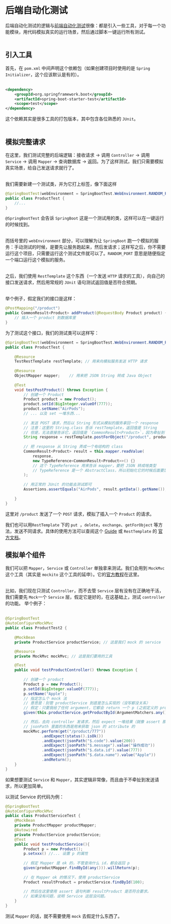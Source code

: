 # 后端自动化测试

后端自动化测试的逻辑与[前端自动化测试](../automated-testing)很像：都是引入一些工具，对于每一个功能模块，用代码模拟真实的运行场景，然后通过脚本一键运行所有测试。  
<br>

## 引入工具

首先，在 `pom.xml` 中间声明这个依赖包（如果创建项目时使用的是 `Spring Initializer`，这个应该默认是有的）。  
<br>

```xml
<dependency>
    <groupId>org.springframework.boot</groupId>
    <artifactId>spring-boot-starter-test</artifactId>
    <scope>test</scope>
</dependency>
```

这个依赖其实是很多工具的打包版本，其中包含各位熟悉的 `JUnit`。  
<br>

## 模拟完整请求

在这里，我们测试完整的后端逻辑：接收请求 -> 调用 `Controller` -> 调用 `Service` -> 调用 `Mapper` -> 查询数据库 -> 返回。为了这样测试，我们只需要模拟真实场景，给自己发送请求就行了。  
<br>

我们需要新建一个测试类，并为它打上标签，像下面这样  

```java
@SpringBootTest(webEnvironment = SpringBootTest.WebEnvironment.RANDOM_PORT)
public class ProductTest {
	//...
}
```

`@SpringBootTest` 会告诉 `SpringBoot` 这是一个测试用的类，这样可以在一键运行的时候找到。  
<br>

而括号里的 `webEnvironment` 部分，可以理解为让 `SpringBoot` 跑一个模拟的服务：手动测试的时候，是要先让服务跑起来，然后发请求；这样写之后，你不需要运行这个项目，只需要运行这个测试文件就可以了。`RANDOM_PORT` 意思是随便指定一个端口运行这个模拟的服务。  
<br>

之后，我们使用 `RestTemplate` 这个东西（一个发送 `HTTP` 请求的工具），向自己的接口发送请求，然后用常规的 `JUnit` 语句测试返回值是否符合预期。  
<br>


举个例子，假定我们的接口是这样：

```java
@PostMapping("/product")
public CommonResult<Product> addProduct(@RequestBody Product product) {
 	// 插入一个 product 到数据库里
}
```

为了测试这个接口，我们的测试类可以这样写：

```java
@SpringBootTest(webEnvironment = SpringBootTest.WebEnvironment.RANDOM_PORT)
public class ProductTest {
    
    @Resource
    TestRestTemplate restTemplate; // 用来向模拟服务发送 HTTP 请求
    
    @Resource
    ObjectMapper mapper;	// 用来把 JSON String 转成 Java Object
    
    @Test
    void testPostProduct() throws Exception {
        // 创建一个 Product
        Product product = new Product();
        product.setId(BigInteger.valueOf(777));
        product.setName("AirPods");
        // ... 以及 set 一堆东西...
        
        // 发送 POST 请求，然后以 String 形式从模拟的服务拿回一个 response
        // 注意：这里的 String.class 告诉 restTemplate，返回值是 String
        // 但是，无法直接告诉它，返回值是 `CommonResult<Product>`，因为牵扯到 generic type
        String response = restTemplate.postForObject("/product", product, String.class);
        
        // 把 response 从 String 弄成一个有结构的 class
        CommonResult<Product> result = this.mapper.readValue(
            response,
            new TypeReference<CommonResult<Product>>() {} 
        	// 这个 TypeReference 用来告诉 mapper，要把 JSON 转成啥类型
        	// TypeReference 是一个 AbstractClass，所以初始化它的时候后面要加一个 {}
        );
        
        // 用正常的 JUnit 的功能去测试即可
        Assertions.assertEquals("AirPods", result.getData().getName());
        
    }
}
```



这里对 `/product` 发送了一个 `POST` 请求，模拟了插入一个 `Product` 的请求。  

我们也可以用`RestTemplate` 下的 `put `，`delete`，`exchange`、`getForObject` 等方法，发送不同请求。具体的使用方法可以查阅这个 [Guide](https://www.baeldung.com/rest-template) 或 `RestTemplate` 的 [官方文档](https://docs.spring.io/spring-framework/docs/current/javadoc-api/org/springframework/web/client/RestTemplate.html)。  



## 模拟单个组件

我们可以把 `Mapper`，`Service` 或 `Controller` 单独拿来测试。我们会用到 `MockMvc` 这个工具（其实是 `mockito` 这个工具的延申）。它的[官方教程](https://spring.io/guides/gs/testing-web/)在这里。  
<br>

比如，我们现在只测试 `Controller`，而不去管 `Service` 层有没有在正确地干活，我们需要先 `Mock`一个 `Service` 层，假定它是好的，在这基础上，测试 `controller` 的功能。 举个例子：  
<br>


```java
@SpringBootTest
@AutoConfigureMockMvc
public class ProductTest2 {
    
    @MockBean
    private ProductService productService; // 这是我们 mock 的 service

    @Resource
    private MockMvc mockMvc; // 这是我们要用的工具

    @Test
    public void testProductController() throws Exception {
        
        // 创建一个 product
        Product p = new Product();
        p.setId(BigInteger.valueOf(777));
        p.setName("Apple");
        // 指定怎么个 mock 法
        // 意思是：别管 productService 到底是怎么实现的（没写都没关系）
        // 假定：只要我给了任何 argument，它都会 return 一个 p (之前定义的 product)
        given(this.productService.getProductById(ArgumentMatchers.any())).willReturn(p);

        // 然后，去向 controller 发请求，然后 expect 一堆结果（就像 assert 那样）
        // jsonPath 里面的东西是用来获取 json 的 attribute 的
        mockMvc.perform(get("/product/777"))
                .andExpect(status().isOk())
                .andExpect(jsonPath("$.code").value(200))
                .andExpect(jsonPath("$.message").value("操作成功"))
                .andExpect(jsonPath("$.data.id").value(777))
                .andExpect(jsonPath("$.data.name").value("Apple"))
                .andReturn();
    }
}

```


如果想要测试 `Service` 和 `Mapper`，其实逻辑非常像，而且由于不牵扯到发送请求，所以更加简单。  

以测试 Service 的代码为例：  

```java
@SpringBootTest
@AutoConfigureMockMvc
public class ProductServiceTest {
   	@MockBean
    private ProductMapper productMapper;
    @Autowired
    private ProductService productService;
    @Test
    public void testProductService(){
        Product p = new Product();
        p.setxxx() //... 设置 p 的属性
        
        // 假定 Mapper 是 ok 的，不管查询什么 id，都会返回 p
        given(productMapper.findById(any())).willReturn(p);
        
        // 在 Mapper ok 的情况下，使用 productService
        Product resultProduct = productService.findById(100);
        
        // 然后在这里使用 assert 语句判断 resultProduct 是否符合要求。
        // 如果没有问题，说明 Service 这层没问题。
    }
}

```
  
测试 `Mapper` 的话，就不需要使用 `mock` 去假定什么东西了。  
